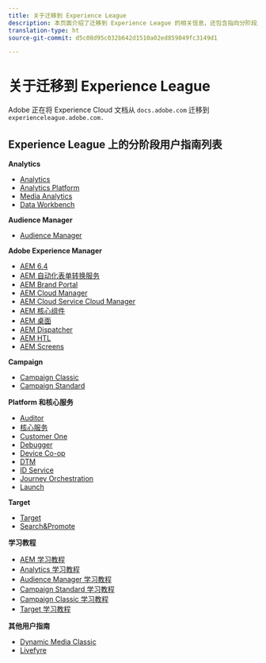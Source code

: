 ```yaml
---
title: 关于迁移到 Experience League
description: 本页面介绍了迁移到 Experience League 的相关信息，还包含指向分阶段用户指南的链接列表。
translation-type: ht
source-git-commit: d5c08d95c032b642d1510a02ed859049fc3149d1

---
```



# 关于迁移到 Experience League

Adobe 正在将 Experience Cloud 文档从 `docs.adobe.com` 迁移到 `experienceleague.adobe.com.`

## Experience League 上的分阶段用户指南列表

**Analytics**

* [Analytics](https://experienceleague.adobe.com/docs/analytics/landing/index.html)
* [Analytics Platform](https://experienceleague.adobe.com/docs/analytics-platform/using/cja-landing.html)
* [Media Analytics](https://experienceleague.adobe.com/docs/media-analytics/using/media-overview.html)
* [Data Workbench](https://experienceleague.adobe.com/docs/data-workbench/using/index.html)

**Audience Manager**

* [Audience Manager](https://experienceleague.adobe.com/docs/audience-manager/user-guide/aam-home.html)

**Adobe Experience Manager**

* [AEM 6.4](https://experienceleague.adobe.com/docs/experience-manager-64/administering/index.html)
* [AEM 自动化表单转换服务](https://experienceleague.adobe.com/docs/aem-forms-automated-conversion-service/using/introduction.html)
* [AEM Brand Portal](https://experienceleague.adobe.com/docs/experience-manager-brand-portal/using/index.html)
* [AEM Cloud Manager](https://experienceleague.adobe.com/docs/experience-manager-cloud-manager/using/introduction-to-cloud-manager.html)
* [AEM Cloud Service Cloud Manager](https://experienceleague.adobe.com/docs/experience-manager-cloud-service-cloud-manager/using/introduction-to-cloud-service.html)
* [AEM 核心组件](https://experienceleague.adobe.com/docs/experience-manager-core-components/using/introduction.html)
* [AEM 桌面](https://experienceleague.adobe.com/docs/experience-manager-desktop-app/using/introduction.html)
* [AEM Dispatcher](https://experienceleague.adobe.com/docs/experience-manager-dispatcher/using/dispatcher.html)
* [AEM HTL](https://experienceleague.adobe.com/docs/experience-manager-htl/using/overview.html)
* [AEM Screens](https://experienceleague.adobe.com/docs/experience-manager-screens/user-guide/aem-screens-introduction.html)

**Campaign**

* [Campaign Classic](https://experienceleague.adobe.com/docs/campaign-classic/using/campaign-classic-home.html)
* [Campaign Standard](https://experienceleague.adobe.com/docs/campaign-standard/using/campaign-standard-home.html)

**Platform 和核心服务**

* [Auditor](https://experienceleague.adobe.com/docs/auditor/using/overview.html)
* [核心服务](https://experienceleague.adobe.com/docs/core-services/interface/marketing-cloud-integrations.html)
* [Customer One](https://experienceleague.adobe.com/docs/customer-one/using/index.html)
* [Debugger](https://experienceleague.adobe.com/docs/debugger/using/experience-cloud-debugger.html)
* [Device Co-op](https://experienceleague.adobe.com/docs/device-co-op/using/index.html)
* [DTM](https://experienceleague.adobe.com/docs/dtm/using/dtm-home.html)
* [ID Service](https://experienceleague.adobe.com/docs/id-service/using/index.html)
* [Journey Orchestration](https://experienceleague.adobe.com/docs/journeys/using/journey-orchestration-home.html)
* [Launch](https://experienceleague.adobe.com/docs/launch/using/overview.html)

**Target**

* [Target](https://experienceleague.adobe.com/docs/target/using/target-home.html)
* [Search&amp;Promote](https://experienceleague.adobe.com/docs/search-promote/using/sp-home.html)

**学习教程**

* [AEM 学习教程](https://experienceleague.adobe.com/docs/audience-manager-learn/tutorials/overview.html)
* [Analytics 学习教程](https://experienceleague.adobe.com/docs/analytics-learn/tutorials/overview.html)
* [Audience Manager 学习教程](https://experienceleague.adobe.com/docs/audience-manager-learn/tutorials/overview.html)
* [Campaign Standard 学习教程](https://experienceleague.adobe.com/docs/campaign-standard-learn/tutorials/overview.html)
* [Campaign Classic 学习教程](https://experienceleague.adobe.com/docs/campaign-classic-learn/tutorials/overview.html)
* [Target 学习教程](https://experienceleague.adobe.com/docs/target-learn/tutorials/overview.html)

**其他用户指南**

* [Dynamic Media Classic](https://experienceleague.adobe.com/docs/dynamic-media-classic/using/index.html)
* [Livefyre](https://experienceleague.adobe.com/docs/livefyre/using/index.html)
